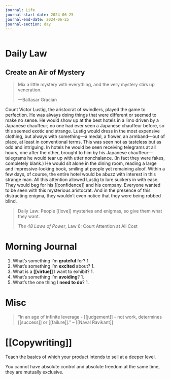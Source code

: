 ```yaml
---
journal: Life
journal-start-date: 2024-06-25
journal-end-date: 2024-06-25
journal-section: day
---
```


```calendar-nav
```

# Daily Law
## Create an Air of Mystery

> Mix a little mystery with everything, and the very mystery stirs up veneration.
> 
> —Baltasar Gracián

Count Victor Lustig, the aristocrat of swindlers, played the game to perfection. He was always doing things that were different or seemed to make no sense. He would show up at the best hotels in a limo driven by a Japanese chauffeur; no one had ever seen a Japanese chauffeur before, so this seemed exotic and strange. Lustig would dress in the most expensive clothing, but always with something—a medal, a flower, an armband—out of place, at least in conventional terms. This was seen not as tasteless but as odd and intriguing. In hotels he would be seen receiving telegrams at all hours, one after the other, brought to him by his Japanese chauffeur—telegrams he would tear up with utter nonchalance. (In fact they were fakes, completely blank.) He would sit alone in the dining room, reading a large and impressive-looking book, smiling at people yet remaining aloof. Within a few days, of course, the entire hotel would be abuzz with interest in this strange man. All this attention allowed Lustig to lure suckers in with ease. They would beg for his [[confidence]] and his company. Everyone wanted to be seen with this mysterious aristocrat. And in the presence of this distracting enigma, they wouldn’t even notice that they were being robbed blind.

> Daily Law: People [[love]] mysteries and enigmas, so give them what they want.
> 
> _The 48 Laws of Power_, Law 6: Court Attention at All Cost


# Morning Journal

1. What’s something I’m **grateful** for?
	1. 
2. What’s something I’m **excited** about?
	1. 
3. What is a **[[virtue]]** I want to exhibit?
	1. 
4. What’s something I’m **avoiding**?
	1. 
5. What’s the one thing I **need to do**?
	1. 



# Misc

> “In an age of infinite leverage - [[judgement]] - not work, determines [[success]] or [[failure]].” – [[Naval Ravikant]]

# [[Copywriting]]

Teach the basics of which your product intends to sell at a deeper level. 

You cannot have absolute control and absolute freedom at the same time, they are mutually exclusive. 